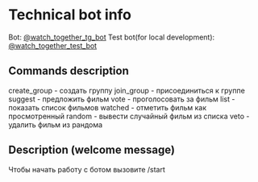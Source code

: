 # Technical bot info

Bot: [@watch_together_tg_bot](https://t.me/watch_together_tg_bot)
Test bot(for local development): [@watch_together_test_bot](https://t.me/watch_together_test_bot)

## Commands description

create_group - создать группу
join_group - присоединиться к группе
suggest - предложить фильм
vote - проголосовать за фильм
list - показать список фильмов
watched - отметить фильм как просмотренный
random - вывести случайный фильм из списка
veto - удалить фильм из рандома

## Description (welcome message)

Чтобы начать работу с ботом вызовите /start
